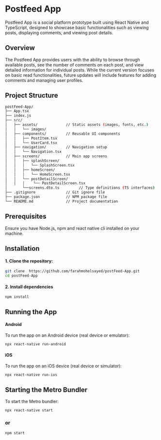 # Postfeed App

Postfeed App is a social platform prototype built using React Native and TypeScript, designed to showcase basic functionalities such as viewing posts, displaying comments, and viewing post details.

## Overview
The Postfeed App provides users with the ability to browse through available posts, see the number of comments on each post, and view detailed information for individual posts. While the current version focuses on basic read functionalities, future updates will include features for adding comments and managing user profiles.


## Project Structure
```bash
postFeed-App/
├── App.tsx                 
├── index.js                
├── src/
│   ├── assets/             // Static assets (images, fonts, etc.)
│   │   └── images/      
│   ├── components/         // Reusable UI components
│   │   ├── PostItem.tsx   
│   │   └── UserCard.tsx   
│   ├── navigation/         // Navigation setup
│   │   └── Navigation.tsx 
│   ├── screens/            // Main app screens
│   │   ├── splashScreen/   
│   │   │   └── SplashScreen.tsx  
│   │   ├── homeScreen/    
│   │   │   └── HomeScreen.tsx   
│   │   └── postDetailScreen/
│   │   │    └── PostDetailScreen.tsx  
│       └──screens.dto.ts         // Type definitions (TS interfaces)
├── .gitignore              // Git ignore file
├── package.json            // NPM package file
└── README.md               // Project documentation

```

## Prerequisites
Ensure you have Node.js, npm and react native cli installed on your machine.

## Installation
#### 1. Clone the repository:
```bash
git clone  https://github.com/farahmohelsayed/postFeed-App.git
cd postFeed-App
 ```
#### 2. Install dependencies
```bash
npm install
```

## Running the App
#### Android
To run the app on an Android device (real device or emulator):
```bash
npx react-native run-android
```
#### iOS
To run the app on an iOS device (real device or simulator):
```bash
npx react-native run-ios
```

## Starting the Metro Bundler
To start the Metro bundler:
```bash
npx react-native start
```
### or

```bash
npm start
```
